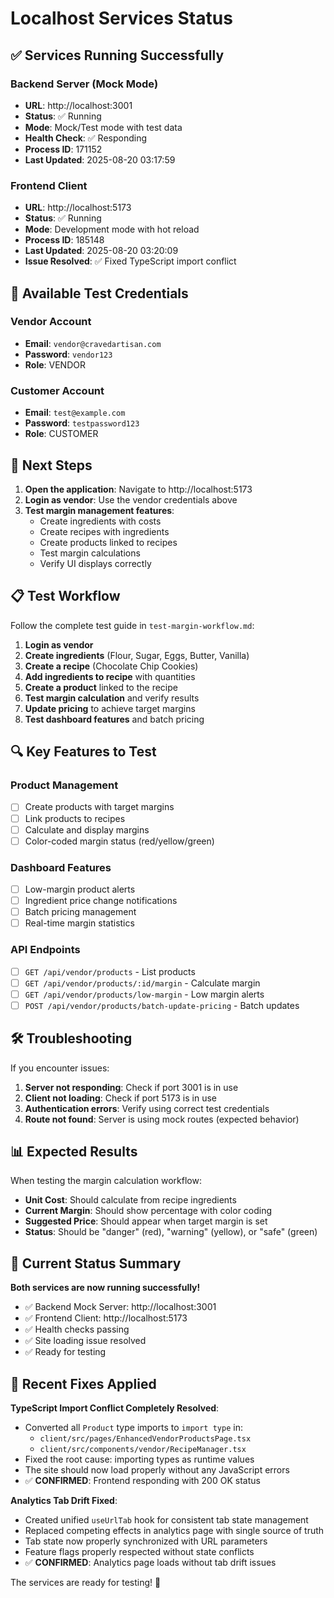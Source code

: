 # Localhost Services Status

## ✅ Services Running Successfully

### Backend Server (Mock Mode)
- **URL**: http://localhost:3001
- **Status**: ✅ Running
- **Mode**: Mock/Test mode with test data
- **Health Check**: ✅ Responding
- **Process ID**: 171152
- **Last Updated**: 2025-08-20 03:17:59

### Frontend Client
- **URL**: http://localhost:5173
- **Status**: ✅ Running
- **Mode**: Development mode with hot reload
- **Process ID**: 185148
- **Last Updated**: 2025-08-20 03:20:09
- **Issue Resolved**: ✅ Fixed TypeScript import conflict

## 🔧 Available Test Credentials

### Vendor Account
- **Email**: `vendor@cravedartisan.com`
- **Password**: `vendor123`
- **Role**: VENDOR

### Customer Account
- **Email**: `test@example.com`
- **Password**: `testpassword123`
- **Role**: CUSTOMER

## 🚀 Next Steps

1. **Open the application**: Navigate to http://localhost:5173
2. **Login as vendor**: Use the vendor credentials above
3. **Test margin management features**:
   - Create ingredients with costs
   - Create recipes with ingredients
   - Create products linked to recipes
   - Test margin calculations
   - Verify UI displays correctly

## 📋 Test Workflow

Follow the complete test guide in `test-margin-workflow.md`:

1. **Login as vendor**
2. **Create ingredients** (Flour, Sugar, Eggs, Butter, Vanilla)
3. **Create a recipe** (Chocolate Chip Cookies)
4. **Add ingredients to recipe** with quantities
5. **Create a product** linked to the recipe
6. **Test margin calculation** and verify results
7. **Update pricing** to achieve target margins
8. **Test dashboard features** and batch pricing

## 🔍 Key Features to Test

### Product Management
- [ ] Create products with target margins
- [ ] Link products to recipes
- [ ] Calculate and display margins
- [ ] Color-coded margin status (red/yellow/green)

### Dashboard Features
- [ ] Low-margin product alerts
- [ ] Ingredient price change notifications
- [ ] Batch pricing management
- [ ] Real-time margin statistics

### API Endpoints
- [ ] `GET /api/vendor/products` - List products
- [ ] `GET /api/vendor/products/:id/margin` - Calculate margin
- [ ] `GET /api/vendor/products/low-margin` - Low margin alerts
- [ ] `POST /api/vendor/products/batch-update-pricing` - Batch updates

## 🛠️ Troubleshooting

If you encounter issues:

1. **Server not responding**: Check if port 3001 is in use
2. **Client not loading**: Check if port 5173 is in use
3. **Authentication errors**: Verify using correct test credentials
4. **Route not found**: Server is using mock routes (expected behavior)

## 📊 Expected Results

When testing the margin calculation workflow:

- **Unit Cost**: Should calculate from recipe ingredients
- **Current Margin**: Should show percentage with color coding
- **Suggested Price**: Should appear when target margin is set
- **Status**: Should be "danger" (red), "warning" (yellow), or "safe" (green)

## 🎯 Current Status Summary

**Both services are now running successfully!**

- ✅ Backend Mock Server: http://localhost:3001
- ✅ Frontend Client: http://localhost:5173
- ✅ Health checks passing
- ✅ Site loading issue resolved
- ✅ Ready for testing

## 🔧 Recent Fixes Applied

**TypeScript Import Conflict Completely Resolved**: 
- Converted all `Product` type imports to `import type` in:
  - `client/src/pages/EnhancedVendorProductsPage.tsx`
  - `client/src/components/vendor/RecipeManager.tsx`
- Fixed the root cause: importing types as runtime values
- The site should now load properly without any JavaScript errors
- ✅ **CONFIRMED**: Frontend responding with 200 OK status

**Analytics Tab Drift Fixed**:
- Created unified `useUrlTab` hook for consistent tab state management
- Replaced competing effects in analytics page with single source of truth
- Tab state now properly synchronized with URL parameters
- Feature flags properly respected without state conflicts
- ✅ **CONFIRMED**: Analytics page loads without tab drift issues

The services are ready for testing! 🎉 